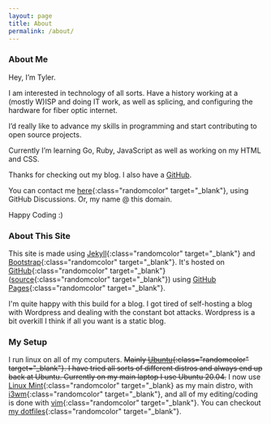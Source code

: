 ```yaml
---
layout: page 
title: About
permalink: /about/
---
```



<h3 class="randomcolor pb-3 text-center">About Me</h3>

Hey, I’m Tyler.  

I am interested in technology of all sorts. Have a history working at a (mostly W)ISP and doing IT work, as well as splicing, and configuring the hardware for fiber optic internet.  

I’d really like to advance my skills in programming and start contributing to open source projects.  

Currently I’m learning Go, Ruby, JavaScript as well as working on my HTML and CSS.  

Thanks for checking out my blog. I also have a <a class="randomcolor" href="https://github.com/unclassedpenguin" target="_blank">GitHub</a>.  

You can contact me [here](https://github.com/UnclassedPenguin/UnclassedPenguin/discussions/1){:class="randomcolor" target="_blank"}<!--_-->, using GitHub Discussions. Or, my name @ this domain.  

Happy Coding :)  


<h3 class="randomcolor pb-3 text-center">About This Site</h3>

This site is made using [Jekyll](https://jekyllrb.com/){:class="randomcolor" target="_blank"}<!--_--> and [Bootstrap](https://getbootstrap.com/){:class="randomcolor" target="_blank"}<!--_-->. It's hosted on [GitHub](https://github.com){:class="randomcolor" target="_blank"}<!--_-->([source](https://github.com/UnclassedPenguin/unclassedpenguin.github.io){:class="randomcolor" target="_blank"}<!--_-->) using [GitHub Pages](https://docs.github.com/en/pages){:class="randomcolor" target="_blank"}<!--_-->.  

I'm quite happy with this build for a blog. I got tired of self-hosting a blog with Wordpress and dealing with the constant bot attacks. Wordpress is a bit overkill I think if all you want is a static blog.


<h3 class="randomcolor pb-3 text-center">My Setup</h3>

I run linux on all of my computers. ~~Mainly [Ubuntu](https://ubuntu.com/){:class="randomcolor" target="_blank"}<!--_-->. I have tried all sorts of different distros and always end up back at Ubuntu. Currently on my main laptop I use Ubuntu 20.04.~~ I now use [Linux Mint](https://linuxmint.com/){:class="randomcolor" target="_blank}<!--_--> as my main distro, with [i3wm](https://i3wm.org/){:class="randomcolor" target="_blank"}<!--_-->, and all of my editing/coding is done with [vim](https://vim.org){:class="randomcolor" target="_blank"}<!--_-->. You can checkout [my dotfiles](https://github.com/unclassedpenguin/dotfiles){:class="randomcolor" target="_blank"}<!--_-->. 

